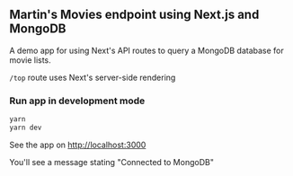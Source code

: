 ## Martin's Movies endpoint using Next.js and MongoDB

A demo app for using Next's API routes to query a MongoDB database for movie lists.

`/top` route uses Next's server-side rendering

### Run app in development mode

```bash
yarn
yarn dev
```

See the app on [http://localhost:3000](http://localhost:3000)

You'll see a message stating "Connected to MongoDB"
